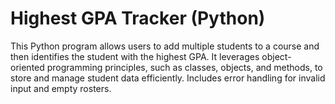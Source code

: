 # Highest GPA Tracker (Python)
This Python program allows users to add multiple students to a course and then identifies the student with the highest GPA. It leverages object-oriented programming principles, such as classes, objects, and methods, to store and manage student data efficiently. Includes error handling for invalid input and empty rosters.


